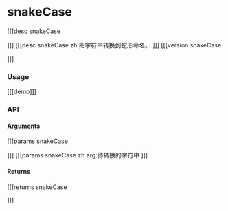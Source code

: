 # snakeCase
[[[desc snakeCase

]]]
[[[desc snakeCase zh
把字符串转换到蛇形命名。
]]]
[[[version snakeCase
  
]]]
### Usage

[[[demo]]]


### API

#### Arguments
[[[params snakeCase

]]]
[[[params snakeCase zh
arg:待转换的字符串
]]]
#### Returns
[[[returns snakeCase

]]]